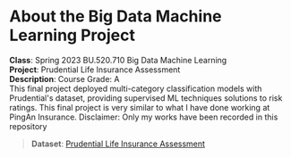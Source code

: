 # About the Big Data Machine Learning Project

**Class**: Spring 2023 BU.520.710 Big Data Machine Learning<br />
**Project**: Prudential Life Insurance Assessment<br />
**Description**: Course Grade: A <br /> 
This final project deployed multi-category classification models with Prudential's dataset, providing supervised ML techniques solutions to risk ratings.
This final project is very similar to what I have done working at PingAn Insurance. Disclaimer: Only my works have been recorded in this repository<br />
> **Dataset**: [Prudential Life Insurance Assessment](https://www.kaggle.com/c/prudential-life-insurance-assessment)
> 


